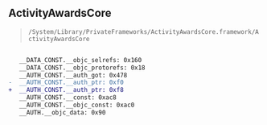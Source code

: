 ## ActivityAwardsCore

> `/System/Library/PrivateFrameworks/ActivityAwardsCore.framework/ActivityAwardsCore`

```diff

   __DATA_CONST.__objc_selrefs: 0x160
   __DATA_CONST.__objc_protorefs: 0x18
   __AUTH_CONST.__auth_got: 0x478
-  __AUTH_CONST.__auth_ptr: 0xf0
+  __AUTH_CONST.__auth_ptr: 0xf8
   __AUTH_CONST.__const: 0xac8
   __AUTH_CONST.__objc_const: 0xac0
   __AUTH.__objc_data: 0x90

```
